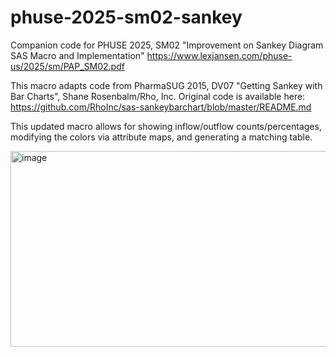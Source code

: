 # phuse-2025-sm02-sankey
Companion code for PHUSE 2025, SM02 "Improvement on Sankey Diagram SAS Macro and Implementation" 
https://www.lexjansen.com/phuse-us/2025/sm/PAP_SM02.pdf

This macro adapts code from PharmaSUG 2015, DV07 "Getting Sankey with Bar Charts", Shane Rosenbalm/Rho, Inc. 
Original code is available here: https://github.com/RhoInc/sas-sankeybarchart/blob/master/README.md 

This updated macro allows for showing inflow/outflow counts/percentages, modifying the colors via attribute maps, and generating a matching table.

<img width="652" height="313" alt="image" src="https://github.com/user-attachments/assets/29b2725d-239e-4d91-887b-9184e8e9e3f8" />
